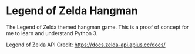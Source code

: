 # Legend of Zelda Hangman
The Legend of Zelda themed hangman game. 
This is a proof of concept for me to learn and understand Python 3.

Legend of Zelda API Credit: https://docs.zelda-api.apius.cc/docs/
